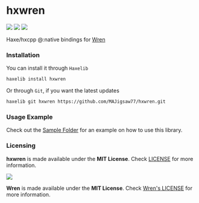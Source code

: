 # hxwren

![](https://img.shields.io/github/repo-size/MAJigsaw77/hxwren) ![](https://badgen.net/github/open-issues/MAJigsaw77/hxwren) ![](https://badgen.net/badge/license/MIT/green)

Haxe/hxcpp @:native bindings for [Wren](https://github.com/wren-lang/wren)

### Installation

You can install it through `Haxelib`
```bash
haxelib install hxwren
```
Or through `Git`, if you want the latest updates
```bash
haxelib git hxwren https://github.com/MAJigsaw77/hxwren.git
```

### Usage Example

Check out the [Sample Folder](sample/) for an example on how to use this library.

### Licensing

**hxwren** is made available under the **MIT License**. Check [LICENSE](./LICENSE) for more information.

![](https://avatars.githubusercontent.com/u/45213573?s=200&v=4)

**Wren** is made available under the **MIT License**. Check [Wren's LICENSE](https://github.com/wren-lang/wren/blob/main/LICENSE) for more information.


